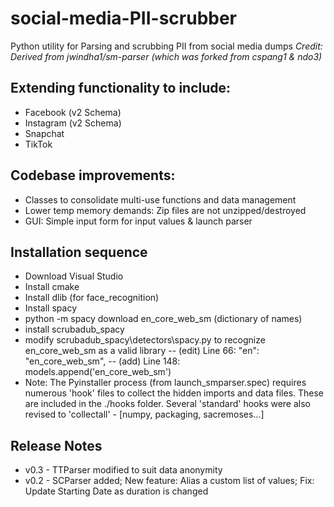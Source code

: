 # social-media-PII-scrubber
Python utility for Parsing and scrubbing PII from social media dumps
*Credit: Derived from jwindha1/sm-parser (which was forked from cspang1 & ndo3)*

## Extending functionality to include:
- Facebook (v2 Schema)
- Instagram (v2 Schema)
- Snapchat
- TikTok

## Codebase improvements:
- Classes to consolidate multi-use functions and data management
- Lower temp memory demands: Zip files are not unzipped/destroyed
- GUI: Simple input form for input values & launch parser

## Installation sequence
- Download Visual Studio
- Install cmake
- Install dlib (for face_recognition)
- Install spacy
- python -m spacy download en_core_web_sm  (dictionary of names)
- install scrubadub_spacy
- modify scrubadub_spacy\detectors\spacy.py to recognize en_core_web_sm as a valid library
-- (edit) Line 66:     "en": "en_core_web_sm",
-- (add)  Line 148:     models.append('en_core_web_sm')
- Note: The Pyinstaller process (from launch_smparser.spec) requires numerous 'hook' files to collect the hidden imports and data files.  These are included in the ./hooks folder.  Several 'standard' hooks were also revised to 'collectall' - [numpy, packaging, sacremoses...] 

## Release Notes
- v0.3 - TTParser modified to suit data anonymity
- v0.2 - SCParser added; New feature: Alias a custom list of values; Fix: Update Starting Date as duration is changed
